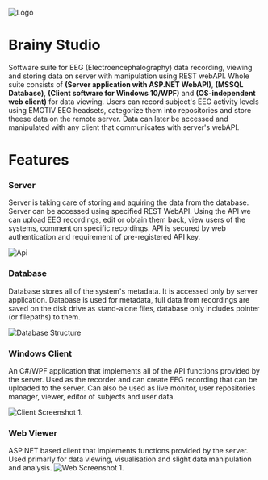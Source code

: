 ![Logo](https://s1.postimg.org/4uvhrumirj/logo.png)
# Brainy Studio
Software suite for EEG (Electroencephalography) data recording, viewing and storing data on server with manipulation using REST webAPI. 
Whole suite consists of **(Server application with ASP.NET WebAPI)**, **(MSSQL Database)**, **(Client software for Windows 10/WPF)** and **(OS-independent web client)** for data viewing.
Users can record subject's EEG activity levels using EMOTIV EEG headsets, categorize them into repositories and store theese data on the remote server. Data can later be accessed and manipulated with any client that communicates with server's webAPI.

# Features

### Server
Server is taking care of storing and aquiring the data from the database. Server can be accessed using specified REST WebAPI.
Using the API we can upload EEG recordings, edit or obtain them back, view users of the systems, comment on specific recordings.
API is secured by web authentication and requirement of pre-registered API key.

![Api](https://s10.postimg.org/80x1ac8m1/api.png)


### Database
Database stores all of the system's metadata. It is accessed only by server application.
Database is used for metadata, full data from recordings are saved on the disk drive as stand-alone files, database only includes pointer (or filepaths) to them.

![Database Structure](https://s1.postimg.org/y2k0ie43z/epoc.png)


### Windows Client 
An C#/WPF application that implements all of the API functions provided by the server. Used as the recorder and can create EEG recording that can be uploaded to the server. Can also be used as live monitor, user repositories manager, viewer, editor of subjects and user data.

![Client Screenshot 1.](https://s7.postimg.org/bw9foszmj/noe.png)


### Web Viewer
ASP.NET based client that implements functions provided by the server. Used primarly for data viewing, visualisation and slight data manipulation and analysis.
![Web Screenshot 1.](https://s1.postimg.org/158md4rw67/webview.png)
